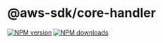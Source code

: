 # @aws-sdk/core-handler

[![NPM version](https://img.shields.io/npm/v/@aws-sdk/core-handler.svg)](https://www.npmjs.com/package/@aws-sdk/core-handler)
[![NPM downloads](https://img.shields.io/npm/dm/@aws-sdk/core-handler.svg)](https://www.npmjs.com/package/@aws-sdk/core-handler)

